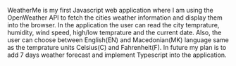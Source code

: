 WeatherMe is my first Javascript web application where I am using the OpenWeather API to fetch the cities weather information and display them into the browser.
In the application the user can read the city temprature, humidity, wind speed, high/low temprature and the current date. Also, the user can choose between 
English(EN) and Macedonian(MK) language same as the temprature units Celsius(C) and Fahrenheit(F). In future my plan is to add 7 days weather forecast and 
implement Typescript into the application.
